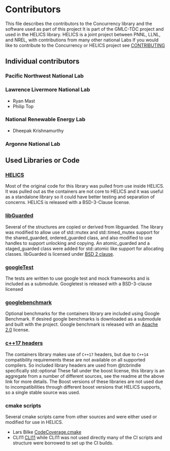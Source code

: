 # Contributors

This file describes the contributors to the Concurrency library and the software used as part of this project It is part of the GMLC-TDC project and used in the HELICS library. HELICS is a joint project between PNNL, LLNL, and NREL, with contributions from many other national Labs
If you would like to contribute to the Concurrency or HELICS project see [CONTRIBUTING](CONTRIBUTING.md)

## Individual contributors

### Pacific Northwest National Lab

### Lawrence Livermore National Lab

- Ryan Mast
- Philip Top

### National Renewable Energy Lab

- Dheepak Krishnamurthy

### Argonne National Lab

## Used Libraries or Code

### [HELICS](https://github.com/GMLC-TDC/HELICS-src)

Most of the original code for this library was pulled from use inside HELICS. It was pulled out as the containers are not core to HELICS and it was useful as a standalone library so it could have better testing and separation of concerns. HELICS is released with a BSD-3-Clause license.

### [libGuarded](https://github.com/copperspice/libguarded)

Several of the structures are copied or derived from libguarded. The library was modified to allow use of std::mutex and std::timed_mutex support for the shared_guarded, ordered_guarded class, and also modified to use handles to support unlocking and copying. An atomic_guarded and a staged_guarded class were added for std::atomic like support for allocating classes. libGuarded is licensed under [BSD 2 clause](https://github.com/copperspice/libguarded/blob/master/LICENSE).

### [googleTest](https://github.com/google/googletest)

The tests are written to use google test and mock frameworks and is included as a submodule. Googletest is released with a BSD-3-clause licensed

### [googlebenchmark](https://github.com/google/benchmark)

Optional benchmarks for the containers library are included using Google Benchmark. If desired google benchmarks is downloaded as a submodule and built with the project. Google benchmark is released with an [Apache 2.0](https://github.com/google/benchmark/blob/master/LICENSE) license.

### [c++17 headers](https://github.com/tcbrindle/cpp17_headers)

The containers library makes use of `C++17` headers, but due to `C++14` compatibility requirements these are not available on all supported compilers. So included library headers are used from @tcbrindle specifically std::optional These fall under the boost license, this library is an aggregate from a number of different sources, see the readme at the above link for more details. The Boost versions of these libraries are not used due to incompatibilities through different boost versions that HELICS supports, so a single stable source was used.

### cmake scripts

Several cmake scripts came from other sources and were either used or modified for use in HELICS.

- Lars Bilke [CodeCoverage.cmake](https://github.com/bilke/cmake-modules/blob/master/CodeCoverage.cmake)
- CLI11 [CLI11](https://github.com/CLIUtils/CLI11) while CLI11 was not used directly many of the CI scripts and structure were borrowed to set up the CI builds.
